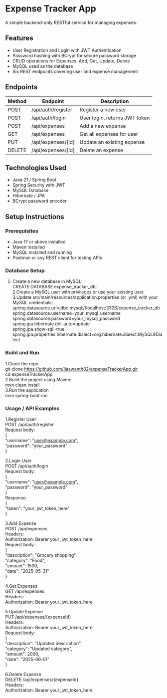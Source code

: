 # Expense Tracker App

A simple backend-only RESTful service for managing expenses.

## Features

- User Registration and Login with JWT Authentication  
- Password hashing with BCrypt for secure password storage  
- CRUD operations for Expenses: Add, Get, Update, Delete  
- MySQL used as the database  
- Six REST endpoints covering user and expense management  

## Endpoints

| Method | Endpoint           | Description                   |
|--------|--------------------|-------------------------------|
| POST   | /api/auth/register | Register a new user            |
| POST   | /api/auth/login    | User login, returns JWT token |
| POST   | /api/expenses      | Add a new expense             |
| GET    | /api/expenses      | Get all expenses for user     |
| PUT    | /api/expenses/{id} | Update an existing expense    |
| DELETE | /api/expenses/{id} | Delete an expense             |

## Technologies Used

- Java 21 / Spring Boot  
- Spring Security with JWT  
- MySQL Database  
- Hibernate / JPA  
- BCrypt password encoder  

## Setup Instructions

### Prerequisites

- Java 17 or above installed  
- Maven installed  
- MySQL installed and running  
- Postman or any REST client for testing APIs

### Database Setup  

1. Create a new database in MySQL:  
  CREATE DATABASE expense_tracker_db;  
2.Create a MySQL user with privileges or use your existing user.  
3.Update src/main/resources/application.properties (or .yml) with your MySQL credentials:  
  spring.datasource.url=jdbc:mysql://localhost:3306/expense_tracker_db  
  spring.datasource.username=your_mysql_username  
  spring.datasource.password=your_mysql_password  
  spring.jpa.hibernate.ddl-auto=update  
  spring.jpa.show-sql=true  
  spring.jpa.properties.hibernate.dialect=org.hibernate.dialect.MySQL8Dialect  


### Build and Run  
1.Clone the repo   
   git clone https://github.com/Ijaswanth82/expenseTrackerApp.git  
   cd expenseTrackerApp  
2.Build the project using Maven:  
   mvn clean install  
3.Run the application  
   mvn spring-boot:run  


### Usage / API Examples  
1.Register User  
POST /api/auth/register  
Request body:  
{  
  "username": "user@example.com",  
  "password": "your_password"  
}  


2.Login User  
POST /api/auth/login  
Request body:  
{  
  "username": "user@example.com",  
  "password": "your_password"  
}  
Response:  
{  
  "token": "your_jwt_token_here"  
}  


3.Add Expense  
POST /api/expenses  
Headers:  
Authorization: Bearer your_jwt_token_here  
Request body:  
{  
  "description": "Grocery shopping",  
  "category": "Food",  
  "amount": 1500,  
  "date": "2025-05-31"  
}  


4.Get Expenses  
GET /api/expenses  
Headers:  
Authorization: Bearer your_jwt_token_here  


5.Update Expense  
PUT /api/expenses/{expenseId}  
Headers:  
Authorization: Bearer your_jwt_token_here  
Request body:  
{  
  "description": "Updated description",  
  "category": "Updated category",  
  "amount": 2000,  
  "date": "2025-06-01"  
}  


6.Delete Expense  
DELETE /api/expenses/{expenseId}  
Headers:  
Authorization: Bearer your_jwt_token_here  


